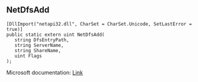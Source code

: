 ## NetDfsAdd

```
[DllImport("netapi32.dll", CharSet = CharSet.Unicode, SetLastError = true)]
public static extern uint NetDfsAdd(
   string DfsEntryPath,
   string ServerName,
   string ShareName,
   uint Flags
);
```

Microsoft documentation: [Link](https://docs.microsoft.com/en-us/windows/win32/api/lmdfs/nf-lmdfs-netdfsadd)
